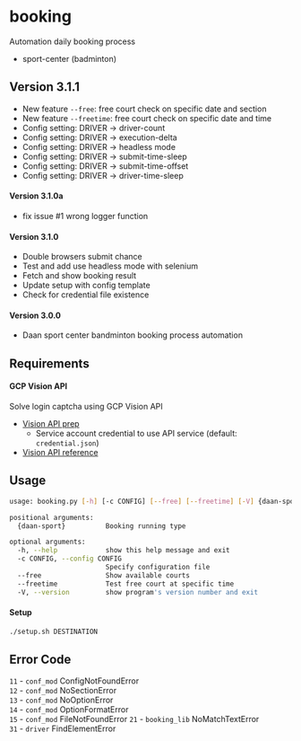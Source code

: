 # booking
Automation daily booking process
- sport-center (badminton)

## Version 3.1.1
- New feature `--free`: free court check on specific date and section
- New feature `--freetime`: free court check on specific date and time
- Config setting: DRIVER -> driver-count
- Config setting: DRIVER -> execution-delta
- Config setting: DRIVER -> headless mode
- Config setting: DRIVER -> submit-time-sleep
- Config setting: DRIVER -> submit-time-offset
- Config setting: DRIVER -> driver-time-sleep

#### Version 3.1.0a
- fix issue #1 wrong logger function

#### Version 3.1.0
- Double browsers submit chance
- Test and add use headless mode with selenium
- Fetch and show booking result
- Update setup with config template 
- Check for credential file existence 

#### Version 3.0.0
- Daan sport center bandminton booking process automation

## Requirements
#### GCP Vision API 
Solve login captcha using GCP Vision API
- [Vision API prep](https://cloud.google.com/vision/docs/before-you-begin)
    - Service account credential to use API service (default: `credential.json`)
- [Vision API reference](https://cloud.google.com/vision/docs/ocr#vision_text_detection-python)


## Usage
```bash
usage: booking.py [-h] [-c CONFIG] [--free] [--freetime] [-V] {daan-sport}

positional arguments:
  {daan-sport}          Booking running type

optional arguments:
  -h, --help            show this help message and exit
  -c CONFIG, --config CONFIG
                        Specify configuration file
  --free                Show available courts
  --freetime            Test free court at specific time
  -V, --version         show program's version number and exit
```

#### Setup
```bash
./setup.sh DESTINATION
```

## Error Code
`11` - `conf_mod` ConfigNotFoundError  
`12` - `conf_mod` NoSectionError  
`13` - `conf_mod` NoOptionError  
`14` - `conf_mod` OptionFormatError  
`15` - `conf_mod` FileNotFoundError
`21` - `booking_lib` NoMatchTextError  
`31` - `driver` FindElementError  

